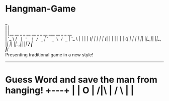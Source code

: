 # Hangman-Game
 
 _                                             
| |                                            
| |__   __ _ _ __   __ _ _ __ ___   __ _ _ __  
| '_ \ / _` | '_ \ / _` | '_ ` _ \ / _` | '_ \ 
| | | | (_| | | | | (_| | | | | | | (_| | | | |
|_| |_|\__,_|_| |_|\__, |_| |_| |_|\__,_|_| |_|
                    __/ |                      
                   |___/    
Presenting traditional game in a new style!                   
 _ _ _ _ _          
 
 Guess Word and save the man from hanging! 
   +---+
  |   |
  O   |
 /|\  |
 / \  |
      |
=========
 
